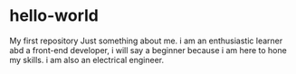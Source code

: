 # hello-world
My first repository
Just something about me.
i am an enthusiastic learner abd a front-end developer,  i will  say a beginner because i  am here to hone my skills.
i  am also an electrical  engineer. 
